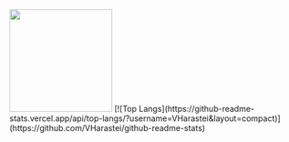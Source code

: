 <img height="180em" src="https://github-readme-stats.vercel.app/api?username=VHarastei&show_icons=true&hide_border=true&&count_private=true&include_all_commits=true" />
[![Top Langs](https://github-readme-stats.vercel.app/api/top-langs/?username=VHarastei&layout=compact)](https://github.com/VHarastei/github-readme-stats)

